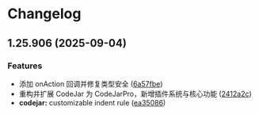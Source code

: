 # Changelog

## 1.25.906 (2025-09-04)

### Features

-   添加 onAction 回调并修复类型安全 ([6a57fbe](https://github.com/woodcoal/codejarpro/commit/6a57fbe5bd2929bd83ea980e56253536122569ce))
-   重构并扩展 CodeJar 为 CodeJarPro，新增插件系统与核心功能 ([2412a2c](https://github.com/woodcoal/codejarpro/commit/2412a2c1ee5d3a364741bf942874a30c04bc5d7d))
-   **codejar:** customizable indent rule ([ea35086](https://github.com/woodcoal/codejarpro/commit/ea3508624c66a46dac421d0910dc40f1477979bc))
